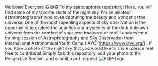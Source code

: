 Welcome Everyone 😃😃😃
To my astrocaptures repository! Here, you will find some of my favorite shots of the night sky. I'm an amateur astrophotographer who loves capturing the beauty and wonder of the universe. One of the most appealing aspects of sky observation is the opportunity to explore the beauties and mysteries of the dark unknown universe from the comfort of your own backyard or roof. 
I underwent a training session of Astrophotography and Sky Observation from International Astronomical Youth Camp (IAYC) [https://www.iayc.org/] . 
If you have a photo of the night sky that you would like to share, please feel free to contribute! Simply fork this repository, add your photo to the Respective Section, and submit a pull request.
![EQP-Logo](https://user-images.githubusercontent.com/130882317/233982347-c2537019-a27f-45bb-8ca8-10dae4e1349b.jpg)


